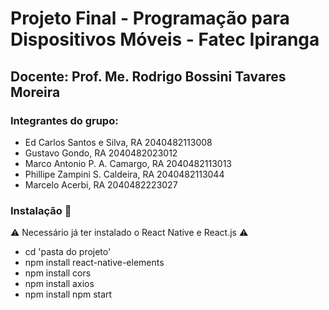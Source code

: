 <h1>Projeto Final - Programação para Dispositivos Móveis - Fatec Ipiranga </h1>

## Docente: Prof. Me. Rodrigo Bossini Tavares Moreira

### Integrantes do grupo:

+ Ed Carlos Santos e Silva, RA 2040482113008
+ Gustavo Gondo, RA 2040482023012 
+ Marco Antonio P. A. Camargo, RA 2040482113013 
+ Phillipe Zampini S. Caldeira, RA 2040482113044
+ Marcelo Acerbi, RA 2040482223027

### Instalação 🔧

⚠️ Necessário já ter instalado o React Native e React.js ⚠️

* cd 'pasta do projeto' 
* npm install react-native-elements 
* npm install cors 
* npm install axios 
* npm install npm start
